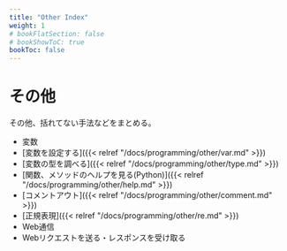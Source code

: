 ```yaml
---
title: "Other Index"
weight: 1
# bookFlatSection: false
# bookShowToC: true
bookToc: false
---
```


# その他

その他、括れてない手法などをまとめる。

- 変数
 - [変数を設定する]({{< relref "/docs/programming/other/var.md" >}})
 - [変数の型を調べる]({{< relref "/docs/programming/other/type.md" >}})
- [関数、メソッドのヘルプを見る(Python)]({{< relref "/docs/programming/other/help.md" >}})
- [コメントアウト]({{< relref "/docs/programming/other/comment.md" >}})
- [正規表現]({{< relref "/docs/programming/other/re.md" >}})
- Web通信
 - Webリクエストを送る・レスポンスを受け取る